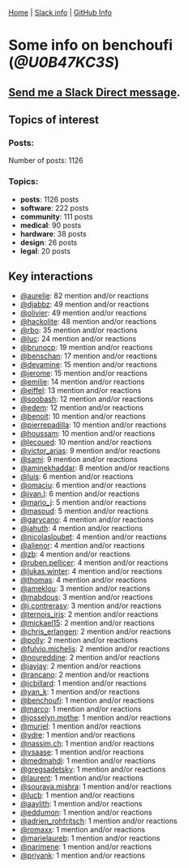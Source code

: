 [Home](https://kelu124.github.io/echommunity/) | [Slack info](https://kelu124.github.io/echommunity/) | [GitHub Info](https://kelu124.github.io/echommunity/github.html)

# Some info on __benchoufi__ (_@U0B47KC3S_)


## [Send me a Slack Direct message](https://echopen.slack.com/messages/@benchoufi/).

## Topics of interest

### Posts: 

Number of posts: 1126

### Topics:

* __posts__: 1126 posts
* __software__: 222 posts
* __community__: 111 posts
* __medical__: 90 posts
* __hardware__: 38 posts
* __design__: 26 posts
* __legal__: 20 posts

## Key interactions 

* [@aurelie](./U37GZRZU6.md): 82 mention and/or reactions
* [@djabbz](./U2PFHNN3C.md): 49 mention and/or reactions
* [@olivier](./U04DFTZ7D.md): 49 mention and/or reactions
* [@hackolite](./U20C8CKTL.md): 48 mention and/or reactions
* [@rbo](./U38HVMZ6K.md): 35 mention and/or reactions
* [@luc](./U0AAL4W13.md): 24 mention and/or reactions
* [@brunocp](./U33817K25.md): 19 mention and/or reactions
* [@benschan](./U1PKXQVDW.md): 17 mention and/or reactions
* [@devamine](./U2X7189QR.md): 15 mention and/or reactions
* [@jerome](./U07UEJC2H.md): 15 mention and/or reactions
* [@emilie](./U0FN1B8KD.md): 14 mention and/or reactions
* [@eiffel](./U3GHS132Q.md): 13 mention and/or reactions
* [@soobash](./U1PAGSKGU.md): 12 mention and/or reactions
* [@edem](./U34N7NQNR.md): 12 mention and/or reactions
* [@benoit](./U0GMX7QUB.md): 10 mention and/or reactions
* [@pierrepadilla](./U2X419KJS.md): 10 mention and/or reactions
* [@houssam](./U2Y7FPEUB.md): 10 mention and/or reactions
* [@lecoued](./U3QGT3Q74.md): 10 mention and/or reactions
* [@victor_arias](./U32FZ0QLX.md): 9 mention and/or reactions
* [@sami](./U2MF267L2.md): 9 mention and/or reactions
* [@aminekhaddar](./U2XLJS5L0.md): 8 mention and/or reactions
* [@luis](./U34231VFH.md): 6 mention and/or reactions
* [@omaciu](./U3J40RUDT.md): 6 mention and/or reactions
* [@ivan.l](./U3CDR25JP.md): 6 mention and/or reactions
* [@mario_j](./U32UWGGN9.md): 5 mention and/or reactions
* [@masoud](./U3PLYAJPJ.md): 5 mention and/or reactions
* [@garycano](./U31UCUFPW.md): 4 mention and/or reactions
* [@jahuth](./U3FCS2UP3.md): 4 mention and/or reactions
* [@nicolasloubet](./U04H8570R.md): 4 mention and/or reactions
* [@alienor](./U1N5Q9334.md): 4 mention and/or reactions
* [@zb](./U1P9ARRU3.md): 4 mention and/or reactions
* [@ruben.pellicer](./U32V2JWFJ.md): 4 mention and/or reactions
* [@lukas.winter](./U352MKG4V.md): 4 mention and/or reactions
* [@thomas](./U2Q4137LL.md): 4 mention and/or reactions
* [@ameklou](./U32AR6TED.md): 3 mention and/or reactions
* [@mabdous](./U2YN8FREG.md): 3 mention and/or reactions
* [@j.contrerasv](./U336DPZV4.md): 3 mention and/or reactions
* [@ternois_iris](./U40CZDKPD.md): 2 mention and/or reactions
* [@mickael15](./U3TUWV3SQ.md): 2 mention and/or reactions
* [@chris_erlangen](./U3PC2A4GZ.md): 2 mention and/or reactions
* [@polly](./U24BZF8UR.md): 2 mention and/or reactions
* [@fulvio.michelis](./U3D9HA0N4.md): 2 mention and/or reactions
* [@noureddine](./U38TWKY9Y.md): 2 mention and/or reactions
* [@jayjay](./U42P4AT7Z.md): 2 mention and/or reactions
* [@rancano](./U3WRNP30B.md): 2 mention and/or reactions
* [@jcbillard](./U3GQS8JTZ.md): 1 mention and/or reactions
* [@yan_k](./U3NT8G2BC.md): 1 mention and/or reactions
* [@benchoufi](./U0B47KC3S.md): 1 mention and/or reactions
* [@marco](./U3WNEB55H.md): 1 mention and/or reactions
* [@josselyn.mothe](./U3XHSAQHE.md): 1 mention and/or reactions
* [@muriel](./U0JFW4XTQ.md): 1 mention and/or reactions
* [@ydre](./U2404BG5N.md): 1 mention and/or reactions
* [@nassim.ch](./U1NM17NHF.md): 1 mention and/or reactions
* [@vsaase](./U3S1G3AE8.md): 1 mention and/or reactions
* [@medmahdi](./U36QEPF51.md): 1 mention and/or reactions
* [@gregsadetsky](./U0KLG7CP8.md): 1 mention and/or reactions
* [@laurent](./U3Y2FPGBV.md): 1 mention and/or reactions
* [@sourava.mishra](./U3CV9P9NH.md): 1 mention and/or reactions
* [@lucb](./U41049CQ2.md): 1 mention and/or reactions
* [@aaylith](./U3ARRLDQ8.md): 1 mention and/or reactions
* [@eddumon](./U3HH0CEAW.md): 1 mention and/or reactions
* [@adrien_rohfritsch](./U2PTWF6SX.md): 1 mention and/or reactions
* [@romaxx](./U35LGETA4.md): 1 mention and/or reactions
* [@marielaureb](./U3T7KBEMV.md): 1 mention and/or reactions
* [@narimene](./U1NTT0ZPH.md): 1 mention and/or reactions
* [@priyank](./U23D8HAC9.md): 1 mention and/or reactions
